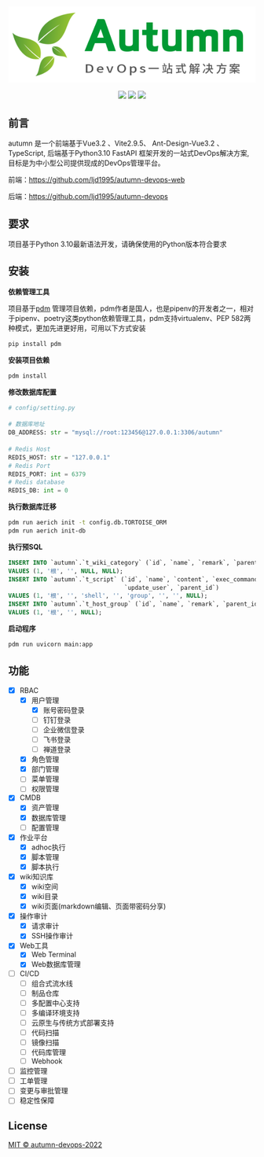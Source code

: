 <div align=center>

![](./logo.png)

![](https://img.shields.io/github/license/ljd1995/autumn-devops)
![](https://img.shields.io/badge/python-3.10-blue)
![](https://img.shields.io/github/last-commit/ljd1995/autumn-devops/master)
</div>

## 前言

autumn 是一个前端基于Vue3.2 、Vite2.9.5、 Ant-Design-Vue3.2 、TypeScript, 后端基于Python3.10 FastAPI 框架开发的一站式DevOps解决方案,
目标是为中小型公司提供现成的DevOps管理平台。

前端：https://github.com/ljd1995/autumn-devops-web

后端：https://github.com/ljd1995/autumn-devops

## 要求

项目基于Python 3.10最新语法开发，请确保使用的Python版本符合要求

## 安装

**依赖管理工具**

项目基于[pdm](https://pdm.fming.dev/latest/)
管理项目依赖，pdm作者是国人，也是pipenv的开发者之一，相对于pipenv、poetry这类python依赖管理工具，pdm支持virtualenv、PEP
582两种模式，更加先进更好用，可用以下方式安装

```bash
pip install pdm
```

**安装项目依赖**

```bash
pdm install
```

**修改数据库配置**

```python
# config/setting.py

# 数据库地址
DB_ADDRESS: str = "mysql://root:123456@127.0.0.1:3306/autumn"

# Redis Host
REDIS_HOST: str = "127.0.0.1"
# Redis Port
REDIS_PORT: int = 6379
# Redis database
REDIS_DB: int = 0
```

**执行数据库迁移**

```bash
pdm run aerich init -t config.db.TORTOISE_ORM
pdm run aerich init-db
```

**执行预SQL**

```sql
INSERT INTO `autumn`.`t_wiki_category` (`id`, `name`, `remark`, `parent_id`, `zone_id`)
VALUES (1, '根', '', NULL, NULL);
INSERT INTO `autumn`.`t_script` (`id`, `name`, `content`, `exec_command`, `remark`, `node_type`, `create_user`,
                                 `update_user`, `parent_id`)
VALUES (1, '根', '', 'shell', '', 'group', '', '', NULL);
INSERT INTO `autumn`.`t_host_group` (`id`, `name`, `remark`, `parent_id`)
VALUES (1, '根', '', NULL);
```

**启动程序**

```bash
pdm run uvicorn main:app
```

## 功能

- [x] RBAC
    - [x] 用户管理
        - [x] 账号密码登录
        - [ ] 钉钉登录
        - [ ] 企业微信登录
        - [ ] 飞书登录
        - [ ] 禅道登录
    - [x] 角色管理
    - [x] 部门管理
    - [ ] 菜单管理
    - [ ] 权限管理
- [x] CMDB
    - [x] 资产管理
    - [x] 数据库管理
    - [ ] 配置管理
- [x] 作业平台
    - [x] adhoc执行
    - [x] 脚本管理
    - [x] 脚本执行
- [x] wiki知识库
    - [x] wiki空间
    - [x] wiki目录
    - [x] wiki页面(markdown编辑、页面带密码分享)
- [x] 操作审计
    - [x] 请求审计
    - [x] SSH操作审计
- [x] Web工具
    - [x] Web Terminal
    - [x] Web数据库管理
- [ ] CI/CD
    - [ ] 组合式流水线
    - [ ] 制品仓库
    - [ ] 多配置中心支持
    - [ ] 多编译环境支持
    - [ ] 云原生与传统方式部署支持
    - [ ] 代码扫描
    - [ ] 镜像扫描
    - [ ] 代码库管理
    - [ ] Webhook
- [ ] 监控管理
- [ ] 工单管理
- [ ] 变更与审批管理
- [ ] 稳定性保障

## License

[MIT © autumn-devops-2022](./LICENSE)